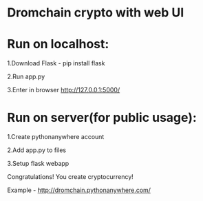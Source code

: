 # Dromchain crypto with web UI

# Run on localhost:

1.Download Flask - pip install flask

2.Run app.py

3.Enter in browser http://127.0.0.1:5000/

# Run on server(for public usage):

1.Create pythonanywhere account

2.Add app.py to files

3.Setup flask webapp

Congratulations! You create cryptocurrency!

Example - http://dromchain.pythonanywhere.com/

